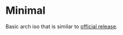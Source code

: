 # Minimal
Basic arch iso that is similar to [official release](https://www.archlinux.org/download).
